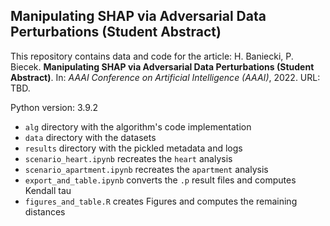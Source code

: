 ## Manipulating SHAP via Adversarial Data Perturbations (Student Abstract)
 
This repository contains data and code for the article: H. Baniecki, P. Biecek. **Manipulating SHAP via Adversarial Data Perturbations (Student Abstract)**. In: *AAAI Conference on Artificial Intelligence (AAAI)*, 2022. URL: TBD.

Python version: 3.9.2

- `alg` directory with the algorithm's code implementation
- `data` directory with the datasets
- `results` directory with the pickled metadata and logs
- `scenario_heart.ipynb` recreates the `heart` analysis
- `scenario_apartment.ipynb` recreates the `apartment` analysis
- `export_and_table.ipynb` converts the `.p` result files and computes Kendall tau
- `figures_and_table.R` creates Figures and computes the remaining distances
